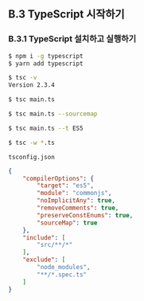 ## B.3 TypeScript 시작하기

### B.3.1 TypeScript 설치하고 실행하기

```sh
$ npm i -g typescript
$ yarn add typescript
```

```sh
$ tsc -v
Version 2.3.4
```

```sh
$ tsc main.ts
```

```sh
$ tsc main.ts --sourcemap
```

```sh
$ tsc main.ts --t ES5
```

```sh
$ tsc -w *.ts
```

`tsconfig.json`
```json
{
    "compilerOptions": {
        "target": "es5",
        "module": "commonjs",
        "noImplicitAny": true,
        "removeComments": true,
        "preserveConstEnums": true,
        "sourceMap": true
    },
    "include": [
        "src/**/*"
    ],
    "exclude": [
        "node_modules",
        "**/*.spec.ts"
    ]
}
```
